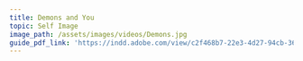```yaml
---
title: Demons and You
topic: Self Image
image_path: /assets/images/videos/Demons.jpg
guide_pdf_link: 'https://indd.adobe.com/view/c2f468b7-22e3-4d27-94cb-36dddf8b6e84'
---
```



